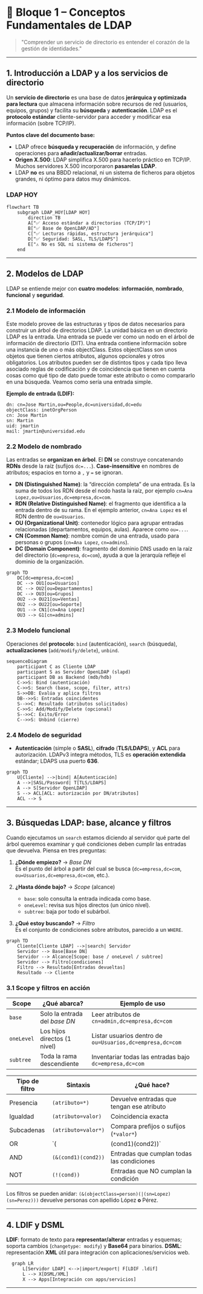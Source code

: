 # 🧱 Bloque 1 – Conceptos Fundamentales de LDAP

> "Comprender un servicio de directorio es entender el corazón de la gestión de identidades."

---

## 1. Introducción a LDAP y a los servicios de directorio

Un **servicio de directorio** es una base de datos **jerárquica y optimizada para lectura** que almacena información sobre recursos de red (usuarios, equipos, grupos) y facilita su **búsqueda** y **autenticación**. LDAP es el **protocolo estándar** cliente-servidor para acceder y modificar esa información (sobre TCP/IP).

**Puntos clave del documento base:**
- LDAP ofrece **búsqueda y recuperación** de información, y define operaciones para **añadir/actualizar/borrar** entradas.
- **Origen X.500**: LDAP simplifica X.500 para hacerlo práctico en TCP/IP. Muchos servidores X.500 incorporaron **pasarelas LDAP**.
- LDAP **no** es una BBDD relacional, ni un sistema de ficheros para objetos grandes, ni óptimo para datos muy dinámicos.

### **LDAP HOY**

```mermaid
flowchart TB
    subgraph LDAP_HOY[LDAP HOY]
        direction TB
        A["✅ Acceso estándar a directorios (TCP/IP)"]
        B["✅ Base de OpenLDAP/AD"]
        C["✅ Lecturas rápidas, estructura jerárquica"]
        D["✅ Seguridad: SASL, TLS/LDAPS"]
        E["⚠️ No es SQL ni sistema de ficheros"]
    end
```

---

## 2. Modelos de LDAP

LDAP se entiende mejor con **cuatro modelos**: **información**, **nombrado**, **funcional** y **seguridad**.

### 2.1 Modelo de información
Este modelo provee de las estructuras y tipos de datos necesarios para construir un árbol de directorios LDAP. La unidad básica en un directorio LDAP es la entrada. Una entrada se puede ver como un nodo en el árbol de
información de directorio (DIT). Una entrada contiene información sobre una
instancia de uno o más objectClass. Estos objectClass son unos objetos que
tienen ciertos atributos, algunos opcionales y otros obligatorios. Los
atributos pueden ser de distintos tipos y cada tipo lleva asociado reglas de
codificación y de coincidencia que tienen en cuenta cosas como qué tipo de
dato puede tomar este atributo o como compararlo en una búsqueda.
Veamos como sería una entrada simple.


**Ejemplo de entrada (LDIF):**

```ldif
dn: cn=Jose Martin,ou=People,dc=universidad,dc=edu
objectClass: inetOrgPerson
cn: Jose Martin
sn: Martin
uid: jmartin
mail: jmartin@universidad.edu
```

### 2.2 Modelo de nombrado
Las entradas se **organizan en árbol**. El **DN** se construye concatenando **RDNs** desde la raíz (sufijos `dc=...`). **Case-insensitive** en nombres de atributos; espacios en torno a `,` y `=` se ignoran.

- **DN (Distinguished Name)**: la “dirección completa” de una entrada. Es la suma de todos los RDN desde el nodo hasta la raíz, por ejemplo `cn=Ana Lopez,ou=Usuarios,dc=empresa,dc=com`.
- **RDN (Relative Distinguished Name)**: el fragmento que identifica a la entrada dentro de su rama. En el ejemplo anterior, `cn=Ana Lopez` es el RDN dentro de `ou=Usuarios`.
- **OU (Organizational Unit)**: contenedor lógico para agrupar entradas relacionadas (departamentos, equipos, aulas). Aparece como `ou=...`.
- **CN (Common Name)**: nombre común de una entrada, usado para personas o grupos (`cn=Ana Lopez`, `cn=admins`).
- **DC (Domain Component)**: fragmento del dominio DNS usado en la raíz del directorio (`dc=empresa`, `dc=com`), ayuda a que la jerarquía refleje el dominio de la organización.

```mermaid
graph TD
    DC[dc=empresa,dc=com]
    DC --> OU1[ou=Usuarios]
    DC --> OU2[ou=Departamentos]
    DC --> OU3[ou=Grupos]
    OU2 --> OU21[ou=Ventas]
    OU2 --> OU22[ou=Soporte]
    OU1 --> CN1[cn=Ana Lopez]
    OU3 --> G1[cn=admins]
```

### 2.3 Modelo funcional
Operaciones del **protocolo**: `bind` (autenticación), `search` (búsqueda), **actualizaciones** (`add/modify/delete`), `unbind`.

```mermaid
sequenceDiagram
    participant C as Cliente LDAP
    participant S as Servidor OpenLDAP (slapd)
    participant DB as Backend (mdb/hdb)
    C->>S: Bind (autenticación)
    C->>S: Search (base, scope, filter, attrs)
    S->>DB: Evalúa y aplica filtros
    DB-->>S: Entradas coincidentes
    S-->>C: Resultado (atributos solicitados)
    C->>S: Add/Modify/Delete (opcional)
    S-->>C: Éxito/Error
    C-->>S: Unbind (cierre)
```

### 2.4 Modelo de seguridad
- **Autenticación** (simple o **SASL**), **cifrado** (**TLS/LDAPS**), y **ACL** para autorización. LDAPv3 integra métodos, TLS es **operación extendida** estándar; LDAPS usa puerto **636**.

``` mermaid
graph TD
    U[Cliente] -->|bind| A[Autenticación]
    A -->|SASL/Password| T[TLS/LDAPS]
    A --> S[Servidor OpenLDAP]
    S --> ACL[ACL: autorización por DN/atributos]
    ACL --> S
```

---

## 3. Búsquedas LDAP: base, alcance y filtros

Cuando ejecutamos un `search` estamos diciendo al servidor qué parte del árbol queremos examinar y qué condiciones deben cumplir las entradas que devuelva. Piensa en tres preguntas:

1. **¿Dónde empiezo?** → *Base DN*  
   Es el punto del árbol a partir del cual se busca (`dc=empresa,dc=com`, `ou=Usuarios,dc=empresa,dc=com`, etc.).

2. **¿Hasta dónde bajo?** → *Scope* (alcance)  
   - `base`: solo consulta la entrada indicada como base.  
   - `oneLevel`: revisa sus hijos directos (un único nivel).  
   - `subtree`: baja por todo el subárbol.

3. **¿Qué estoy buscando?** → *Filtro*  
   Es el conjunto de condiciones sobre atributos, parecido a un `WHERE`.

```mermaid
graph TD
    Cliente[Cliente LDAP] -->|search| Servidor
    Servidor --> Base[Base DN]
    Servidor --> Alcance[Scope: base / oneLevel / subtree]
    Servidor --> Filtro[condiciones]
    Filtro --> Resultado[Entradas devueltas]
    Resultado --> Cliente
```

### 3.1 Scope y filtros en acción
| Scope | ¿Qué abarca? | Ejemplo de uso |
|-------|--------------|----------------|
| `base` | Solo la entrada del *base DN* | Leer atributos de `cn=admin,dc=empresa,dc=com` |
| `oneLevel` | Los hijos directos (1 nivel) | Listar usuarios dentro de `ou=Usuarios,dc=empresa,dc=com` |
| `subtree` | Toda la rama descendiente | Inventariar todas las entradas bajo `dc=empresa,dc=com` |

| Tipo de filtro | Sintaxis | ¿Qué hace? |
|----------------|----------|------------|
| Presencia | `(atributo=*)` | Devuelve entradas que tengan ese atributo |
| Igualdad | `(atributo=valor)` | Coincidencia exacta |
| Subcadenas | `(atributo=valor*)` | Compara prefijos o sufijos (`*valor*`) |
| OR | `(|(cond1)(cond2))` | Entradas que cumplan al menos una condición |
| AND | `(&(cond1)(cond2))` | Entradas que cumplan todas las condiciones |
| NOT | `(!(cond))` | Entradas que NO cumplan la condición |

Los filtros se pueden anidar: `(&(objectClass=person)(|(sn=Lopez)(sn=Perez)))` devuelve personas con apellido López **o** Pérez.



---

## 4. LDIF y DSML

**LDIF**: formato de texto para **representar/alterar** entradas y esquemas; soporta cambios (`changetype: modify`) y **Base64** para binarios. **DSML**: representación **XML** útil para integración con aplicaciones/servicios web.

```mermaid
  graph LR
      L[Servidor LDAP] <-->|import/export| F[LDIF .ldif]
      L --> X[DSML/XML]
      X --> Apps[Integración con apps/servicios]
```


---

